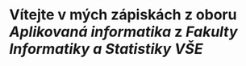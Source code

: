 # Vítejte v mých zápiskách z oboru _Aplikovaná informatika_ z _Fakulty Informatiky a Statistiky VŠE_
